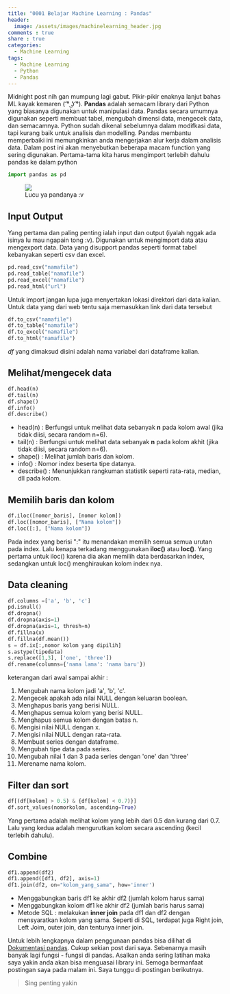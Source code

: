 ```yaml
---
title: "0001 Belajar Machine Learning : Pandas"
header:
  image: /assets/images/machinelearning_header.jpg
comments : true
share : true
categories:
  - Machine Learning
tags:
  - Machine Learning
  - Python
  - Pandas
---
```


Midnight post nih gan mumpung lagi gabut. Pikir-pikir enaknya lanjut bahas ML kayak kemaren ( ͡° ͜ʖ ͡°). **Pandas** adalah semacam library dari Python yang biasanya digunakan untuk manipulasi data. Pandas secara umumnya digunakan seperti membuat tabel, mengubah dimensi data, mengecek data, dan semacamnya. Python sudah dikenal sebelumnya dalam modifkasi data, tapi kurang baik untuk analisis dan modelling. Pandas membantu memperbaiki ini memungkinkan anda mengerjakan alur kerja dalam analisis data. Dalam post ini akan menyebutkan beberapa macam function yang sering digunakan. Pertama-tama kita harus mengimport terlebih dahulu pandas ke dalam python

```python
import pandas as pd
```

<figure>
  <img src="https://blogunik.com/wp-content/uploads/2017/04/keunikan-bulu-panda-1.jpg">
  <figcaption>Lucu ya pandanya :v</figcaption>
</figure>

## Input Output
Yang pertama dan paling penting ialah input dan output (iyalah nggak ada isinya lu mau ngapain tong :v). Digunakan untuk mengimport data atau mengexport data. Data yang disupport pandas seperti format tabel kebanyakan seperti csv dan excel.

```python
pd.read_csv("namafile")
pd.read_table("namafile")
pd.read_excel("namafile")
pd.read_html("url")
```

Untuk import jangan lupa juga menyertakan lokasi direktori dari data kalian. Untuk data yang dari web tentu saja memasukkan link dari data tersebut

```python
df.to_csv("namafile")
df.to_table("namafile")
df.to_excel("namafile")
df.to_html("namafile")
```

*df* yang dimaksud disini adalah nama variabel dari dataframe kalian.

## Melihat/mengecek data

```python
df.head(n)
df.tail(n)
df.shape()
df.info()
df.describe()
```

* head(n) : Berfungsi untuk melihat data sebanyak **n** pada kolom awal (jika tidak diisi, secara random n=6).
* tail(n) : Berfungsi untuk melihat data sebanyak **n** pada kolom akhit (jika tidak diisi, secara random n=6).
* shape() : Melihat jumlah baris dan kolom.
* info() : Nomor index beserta tipe datanya.
* describe() : Menunjukkan rangkuman statistik seperti rata-rata, median, dll pada kolom.

## Memilih baris dan kolom

```python
df.iloc([nomor_baris], [nomor kolom])
df.loc([nomor_baris], ["Nama kolom"])
df.loc([:], ["Nama kolom"])
``` 

Pada index yang berisi ":" itu menandakan memilih semua semua urutan pada index. Lalu kenapa terkadang menggunakan **iloc()** atau **loc()**. Yang pertama untuk iloc() karena dia akan memilih data berdasarkan index, sedangkan untuk loc() menghiraukan kolom index nya. 

## Data cleaning

```python
df.columns =['a', 'b', 'c']
pd.isnull()
df.dropna()
df.dropna(axis=1)
df.dropna(axis=1, thresh=n)
df.fillna(x)
df.fillna(df.mean())
s = df.ix[:,nomor kolom yang dipilih]
s.astype(tipedata)
s.replace([1,3], ['one', 'three'])
df.rename(columns={'nama lama': 'nama baru'})
```

keterangan dari awal sampai akhir :
1. Mengubah nama kolom jadi 'a', 'b', 'c'.
2. Mengecek apakah ada nilai NULL dengan keluaran boolean.
3. Menghapus baris yang berisi NULL.
4. Menghapus semua kolom yang berisi NULL.
5. Menghapus semua kolom dengan batas n.
6. Mengisi nilai NULL dengan x.
7. Mengisi nilai NULL dengan rata-rata.
8. Membuat series dengan dataframe.
9. Mengubah tipe data pada series.
10. Mengubah nilai 1 dan 3 pada series dengan 'one' dan 'three'
11. Merename nama kolom.

## Filter dan sort

```python
df[(df[kolom] > 0.5) & {df[kolom] < 0.7)}]
df.sort_values(nomorkolom, ascending=True)
```

Yang pertama adalah melihat kolom yang lebih dari 0.5 dan kurang dari 0.7. Lalu yang kedua adalah mengurutkan kolom secara ascending (kecil terlebih dahulu).

## Combine

```python
df1.append(df2)
df1.append([df1, df2], axis=1)
df1.join(df2, on="kolom_yang_sama", how='inner')
```

* Menggabungkan baris df1 ke akhir df2 (jumlah kolom harus sama)
* Menggabungkan kolom df1 ke akhir df2 (jumlah baris harus sama)
* Metode SQL : melakukan **inner join** pada df1 dan df2 dengan mensyaratkan kolom yang sama. Seperti di SQL, terdapat juga Right join, Left Joim, outer join, dan tentunya inner join.

Untuk lebih lengkapnya dalam penggunaan pandas bisa dilihat di <a href='https://pandas.pydata.org/pandas-docs/stable/index.html'>Dokumentasi pandas</a>. Cukup sekian post dari saya. Sebenarnya masih banyak lagi fungsi - fungsi di pandas. Asalkan anda sering latihan maka saya yakin anda akan bisa menguasai library ini. Semoga bermanfaat postingan saya pada malam ini. Saya tunggu di postingan berikutnya.

>Sing penting yakin
